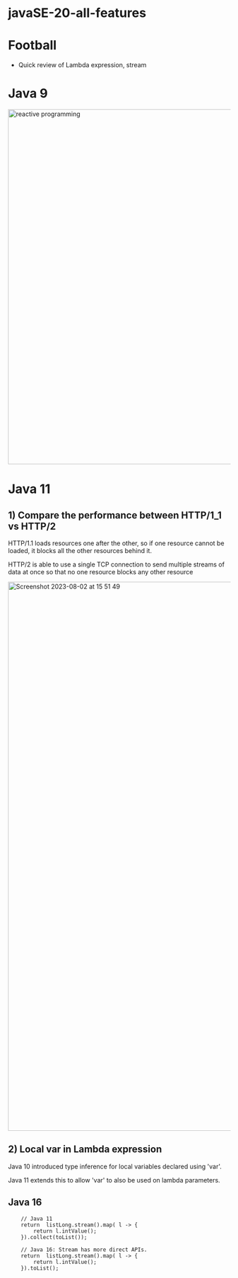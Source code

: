 # javaSE-20-all-features

# Football
- Quick review of Lambda expression, stream

# Java 9

<img width="803" alt="reactive programming" src="https://github.com/lebronjamesuit/javaSE-20-all-features/assets/11584601/a57c393c-7be1-43ce-8c63-c820dcc55a0b">


# Java 11 
## 1) Compare the performance between HTTP/1_1 vs HTTP/2

HTTP/1.1 loads resources one after the other, so if one resource cannot be loaded, it blocks all the other resources behind it.


HTTP/2 is able to use a single TCP connection to send multiple streams of data at once so that no one resource blocks any other resource


<img width="1242" alt="Screenshot 2023-08-02 at 15 51 49" src="https://github.com/lebronjamesuit/javaSE-20-all-features/assets/11584601/9d1e8230-6c93-40fa-a91c-5a2c0b8c8fa3">

## 2) Local var in Lambda expression
Java 10 introduced type inference for local variables declared using 'var'. 

Java 11 extends this to allow 'var' to also be used on lambda parameters.

## Java 16

        // Java 11
        return  listLong.stream().map( l -> {
            return l.intValue();
        }).collect(toList());

        // Java 16: Stream has more direct APIs.
        return  listLong.stream().map( l -> {
            return l.intValue();
        }).toList();



